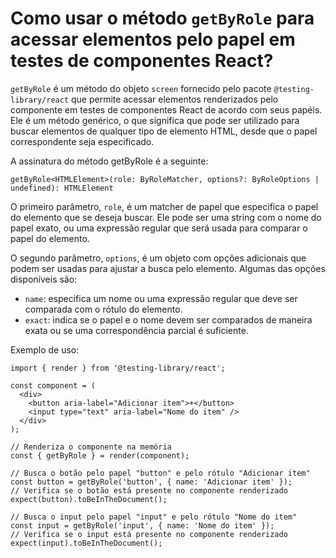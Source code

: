 # Como usar o método `getByRole` para acessar elementos pelo papel em testes de componentes React?

`getByRole` é um método do objeto `screen` fornecido pelo pacote `@testing-library/react` que permite acessar elementos renderizados pelo componente em testes de componentes React de acordo com seus papéis. Ele é um método genérico, o que significa que pode ser utilizado para buscar elementos de qualquer tipo de elemento HTML, desde que o papel correspondente seja especificado.

A assinatura do método getByRole é a seguinte:

```
getByRole<HTMLElement>(role: ByRoleMatcher, options?: ByRoleOptions | undefined): HTMLElement
```

O primeiro parâmetro, `role`, é um matcher de papel que especifica o papel do elemento que se deseja buscar. Ele pode ser uma string com o nome do papel exato, ou uma expressão regular que será usada para comparar o papel do elemento.

O segundo parâmetro, `options`, é um objeto com opções adicionais que podem ser usadas para ajustar a busca pelo elemento. Algumas das opções disponíveis são:

* `name`: especifica um nome ou uma expressão regular que deve ser comparada com o rótulo do elemento.
* `exact`: indica se o papel e o nome devem ser comparados de maneira exata ou se uma correspondência parcial é suficiente.

Exemplo de uso:

```
import { render } from '@testing-library/react';

const component = (
  <div>
    <button aria-label="Adicionar item">+</button>
    <input type="text" aria-label="Nome do item" />
  </div>
);

// Renderiza o componente na memória
const { getByRole } = render(component);

// Busca o botão pelo papel "button" e pelo rótulo "Adicionar item"
const button = getByRole('button', { name: 'Adicionar item' });
// Verifica se o botão está presente no componente renderizado
expect(button).toBeInTheDocument();

// Busca o input pelo papel "input" e pelo rótulo "Nome do item"
const input = getByRole('input', { name: 'Nome do item' });
// Verifica se o input está presente no componente renderizado
expect(input).toBeInTheDocument();
```
